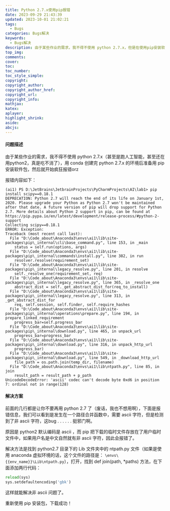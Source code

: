 ```yaml
---
title: Python 2.7.x使用pip报错
date: 2023-09-29 21:43:39
updated: 2023-10-01 21:02:21
tags:
  - Bugs
categories: Bugs解决
keywords:
  - Bugs解决
description: 由于某些作业的需求，我不得不使用 python 2.7.x，但是在使用pip安装软件包的过程中出现了ASCII报错。
top_img:
comments:
cover:
toc:
toc_number:
toc_style_simple:
copyright:
copyright_author:
copyright_author_href:
copyright_url:
copyright_info:
mathjax:
katex:
aplayer:
highlight_shrink:
aside:
abcjs:
---
```


#### 问题描述

由于某些作业的需求，我不得不使用 python 2.7.x（甚至是跑人工智能，甚至还在用python2，真是吃不消了），用 conda 创建完 python 2.7.x 的环境后准备用 pip 安装软件包，然后就开始疯狂报错orz

报错内容如下：

```shell
(ai1) PS D:\JetBrains\JetbrainProjects\PyCharmProjects\AI\lab1> pip install scipy==0.18.1
DEPRECATION: Python 2.7 will reach the end of its life on January 1st, 2020. Please upgrade your Python as Python 2.7 won't be maintained after that date. A future version of pip will drop support for Python 2.7. More details about Python 2 support in pip, can be found at https://pip.pypa.io/en/latest/development/release-process/#python-2-support
Collecting scipy==0.18.1
ERROR: Exception:
Traceback (most recent call last):
  File "D:\Code_about\Anaconda3\envs\ai1\lib\site-packages\pip\_internal\cli\base_command.py", line 153, in _main
    status = self.run(options, args)
  File "D:\Code_about\Anaconda3\envs\ai1\lib\site-packages\pip\_internal\commands\install.py", line 382, in run
    resolver.resolve(requirement_set)
  File "D:\Code_about\Anaconda3\envs\ai1\lib\site-packages\pip\_internal\legacy_resolve.py", line 201, in resolve
    self._resolve_one(requirement_set, req)
  File "D:\Code_about\Anaconda3\envs\ai1\lib\site-packages\pip\_internal\legacy_resolve.py", line 365, in _resolve_one
    abstract_dist = self._get_abstract_dist_for(req_to_install)
  File "D:\Code_about\Anaconda3\envs\ai1\lib\site-packages\pip\_internal\legacy_resolve.py", line 313, in _get_abstract_dist_for
    req, self.session, self.finder, self.require_hashes
  File "D:\Code_about\Anaconda3\envs\ai1\lib\site-packages\pip\_internal\operations\prepare.py", line 194, in prepare_linked_requirement
    progress_bar=self.progress_bar
  File "D:\Code_about\Anaconda3\envs\ai1\lib\site-packages\pip\_internal\download.py", line 465, in unpack_url
    progress_bar=progress_bar
  File "D:\Code_about\Anaconda3\envs\ai1\lib\site-packages\pip\_internal\download.py", line 316, in unpack_http_url
    progress_bar)
  File "D:\Code_about\Anaconda3\envs\ai1\lib\site-packages\pip\_internal\download.py", line 549, in _download_http_url
    file_path = os.path.join(temp_dir, filename)
  File "D:\Code_about\Anaconda3\envs\ai1\lib\ntpath.py", line 85, in join
    result_path = result_path + p_path
UnicodeDecodeError: 'ascii' codec can't decode byte 0xd6 in position 7: ordinal not in range(128)
```

#### 解决方案

前面的几行都是让你不要再用 python 2.7 了（废话，我也不想用啊），下面是报错信息，我们可以看到是发生在一个路径合并函数中，需要 ascii 字符，但是检测到了非 ascii 字符，这bug . . . . . . 挺邪门啊。

原因是 python2 默认编码是 ascii ，而 pip 把下载的临时文件存放在了用户临时文件中，如果用户名是中文自然就有非 ascii 字符，因此会报错了。

解决方法是找到 python2.7 目录下的 Lib 文件夹中的 ntpath.py 文件（如果是使用 anaconda 虚拟环境的话，这个文件的路径是： `\envs\{{env_name}}\Lib\ntpath.py`），打开，找到 def join(path, *paths) 方法，在下面添加两行代码：

```python
reload(sys)  
sys.setdefaultencoding('gbk')
```

这样就能解决非 ascii 问题了。

重新使用 pip 安装包，下载成功！
